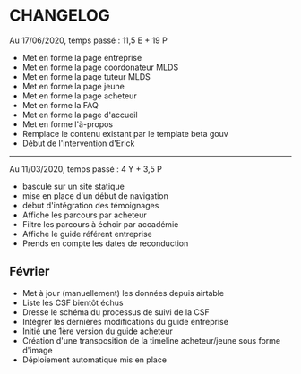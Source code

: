 # CHANGELOG


Au 17/06/2020, temps passé : 11,5 E + 19 P

- Met en forme la page entreprise
- Met en forme la page coordonateur MLDS
- Met en forme la page tuteur MLDS
- Met en forme la page jeune
- Met en forme la page acheteur
- Met en forme la FAQ
- Met en forme la page d'accueil
- Met en forme l'à-propos
- Remplace le contenu existant par le template beta gouv
- Début de l'intervention d'Erick

----

Au 11/03/2020, temps passé : 4 Y + 3,5 P

- bascule sur un site statique
- mise en place d'un début de navigation
- début d'intégration des témoignages
- Affiche les parcours par acheteur
- Filtre les parcours à échoir par accadémie
- Affiche le guide référent entreprise
- Prends en compte les dates de reconduction

## Février

- Met à jour (manuellement) les données depuis airtable
- Liste les CSF bientôt échus
- Dresse le schéma du processus de suivi de la CSF
- Intégrer les dernières modifications du guide entreprise
- Initié une 1ère version du guide acheteur
- Création d'une transposition de la timeline acheteur/jeune sous forme d'image
- Déploiement automatique mis en place

